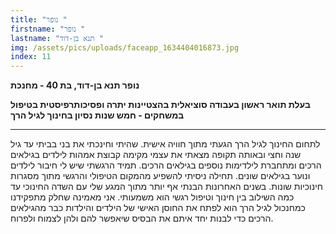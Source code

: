```yaml
---
title: "נופר "
firstname: "נופר "
lastname: "תנא בן-דוד "
img: /assets/pics/uploads/faceapp_1634404016873.jpg
index: 11
---
```

**נופר תנא בן-דוד, בת 40 - מחנכת**

**בעלת תואר ראשון בעבודה סוציאלית בהצטיינות יתרה ופסיכותרפיסטית בטיפול במשחקים - חמש שנות נסיון בחינוך לגיל הרך**

- - -

לתחום החינוך לגיל הרך הגעתי מתוך חוויה אישית. שהיתי וחינכתי את בני בביתי עד גיל שנה וחצי ובאותה תקופה מצאתי את עצמי מקימה קבוצת אמהות לילדים בגילאים הרכים ומתחברת לילדימות נוספים בגילאים הרכים. תמיד הרגשתי שיש לי חיבור לילדים ונוער בגילאים שונים. תחילה ניסיתי להשפיע מהמקום הטיפולי והרגשי מתוך מסגרות חינוכיות שונות. בשנים האחרונות הבנתי אף יותר מתוך המגע שלי עם השדה החינוכי עד כמה השילוב בין חינוך וטיפול רגשי הוא משמעותי. אני מאמינה שחלק מתפקידנו כמחנכול לגיל הרך הוא לפתח את החוסן האישי של הילדים והילדות כבר מהגילאים הרכים כדי לבנות יחד איתם את הבסיס שיאפשר להם ולהן לצמוח ולפרוח.